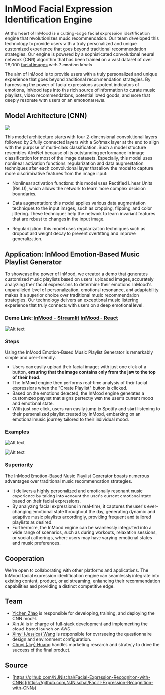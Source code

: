 # InMood Facial Expression Identification Engine

At the heart of InMood is a cutting-edge facial expression identification engine that revolutionizes music recommendation. Our team developed this technology to provide users with a truly personalized and unique customized experience that goes beyond traditional recommendation strategies. Our engine is powered by a sophisticated convolutional neural network (CNN) algorithm that has been trained on a vast dataset of over 28,000 [facial images](https://www.kaggle.com/datasets/astraszab/facial-expression-dataset-image-folders-fer2013) with 7 emotion labels.
 
The aim of InMood is to provide users with a truly personalized and unique experience that goes beyond traditional recommendation strategies. By harnessing the power of facial expressions as potent indicators of emotions, InMood taps into this rich source of information to curate music playlists, video recommendations, potential loved goods, and more that deeply resonate with users on an emotional level.

## Model Architecture (CNN)
<img src="https://raw.githubusercontent.com/NJNischal/Facial-Expression-Recognition-with-CNNs/9999cbdaa55542e86e11a9e129bafcfb96bd0e60//model.png">

This model architecture starts with four 2-dimensional convolutional layers followed by 2 fully connected layers with a Softmax layer at the end to align with the purpose of multi-class classification. Such a model structure resembles AlexNet because of its outstanding performance in image classification for most of the image datasets. Especially, this model uses nonlinear activation functions, regularization and data augmentation techniques after each convolutional layer that allow the model to capture more discriminative features from the image input:

- Nonlinear activation functions: this model uses Rectified Linear Units (ReLU), which allows the network to learn more complex decision boundaries.

- Data augmentation: this model applies various data augmentation techniques to the input images, such as cropping, flipping, and color jittering. These techniques help the network to learn invariant features that are robust to changes in the input image.

- Regularization: this model uses regularization techniques such as dropout and weight decay to prevent overfitting and improve generalization.

## Application: InMood Emotion-Based Music Playlist Generator
To showcase the power of InMood, we created a demo that generates customized music playlists based on users' uploaded images, accurately analyzing their facial expressions to determine their emotions.
InMood's unparalleled level of personalization, emotional resonance, and adaptability makes it a superior choice over traditional music recommendation strategies. Our technology delivers an exceptional music listening experience that truly connects with users on a deep emotional level.

### **Demo Link: [InMood - Streamlit](https://persecond17-facial-expression-identificati-streamlit-app-zz75dx.streamlit.app/) [InMood - React](https://inmood.netlify.app/)**

![Alt text](./img/step_1.jpg)

### Steps
Using the InMood Emotion-Based Music Playlist Generator is remarkably simple and user-friendly.

- Users can easily upload their facial images with just one click of a button, **ensuring that the image contains only from the jaw to the top of their head**.
- The InMood engine then performs real-time analysis of their facial expressions when the "Create Playlist" button is clicked.
- Based on the emotions detected, the InMood engine generates a customized playlist that aligns perfectly with the user's current mood and emotional state.
- With just one click, users can easily jump to Spotify and start listening to their personalized playlist created by InMood, embarking on an emotional music journey tailored to their individual mood.

### Examples
![Alt text](./img/step_2.jpg)

![Alt text](./img/step_3.jpg)

### Superiority
The InMood Emotion-Based Music Playlist Generator boasts numerous advantages over traditional music recommendation strategies.

- It delivers a highly personalized and emotionally resonant music experience by taking into account the user's current emotional state based on their facial expressions.
- By analyzing facial expressions in real-time, it captures the user's ever-changing emotional state throughout the day, generating dynamic and adaptive music playlists accordingly, providing frequent and tailored playlists as desired.
- Furthermore, the InMood engine can be seamlessly integrated into a wide range of scenarios, such as during workouts, relaxation sessions, or social gatherings, where users may have varying emotional states and music preferences.


## Cooperation
We're open to collaborating with other platforms and applications. The InMood facial expression identification engine can seamlessly integrate into existing content, product, or ad streaming, enhancing their recommendation capabilities and providing a distinct competitive edge.


## Team
- [Yichen Zhao](mailto:alexyczhao@gmail.com) is responsible for developing, training, and deploying the CNN model.
- [Xin Ai](mailto:xinnnnn.ai@gmail.com) is in charge of full-stack development and implementing the cloud-based launch on AWS.
- [Xinyi (Jessica) Wang](mailto:wangxinyi1986@gmail.com) is responsible for overseeing the questionnaire design and environment configuration.
- [Chuyi (Joy) Huang](mailto:chuang86@usfca.edu) handles marketing research and strategy to drive the success of the final product.

## Source

- [https://github.com/NJNischal/Facial-Expression-Recognition-with-CNNs](https://github.com/NJNischal/Facial-Expression-Recognition-with-CNNs)
